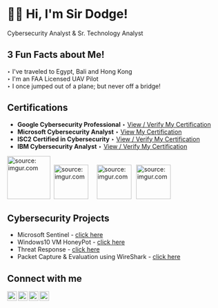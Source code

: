 <h1>👋🏽 Hi, I'm Sir Dodge!</h1> Cybersecurity Analyst & Sr. Technology Analyst

<h2>3 Fun Facts about Me!</h2>

‣ I've traveled to Egypt, Bali and Hong Kong<br/>
‣ I'm an FAA Licensed UAV Pilot<br/>
‣ I once jumped out of a plane; but never off a bridge!

<h2>Certifications</h2>

- <b>Google Cybersecurity Professional</b>
‣ [View / Verify My Certification](https://www.credly.com/badges/2c6dbfc7-681c-4dc0-930b-39a4115cd1fe/linked_in?t=rz8esa)
- <b>Microsoft Cybersecurity Analyst</b>
‣ [View My Certification](https://coursera.org/share/0cd2892000787f765e82353e292e700e)
- <b>ISC2 Certified in Cybersecurity</b>
‣ [View / Verify My Certification](https://www.credly.com/badges/9b7e99b7-47f1-4665-abca-0e55ec230736/public_url)
- <b>IBM Cybersecurity Analyst</b>
‣ [View / Verify My Certification](https://www.credly.com/badges/874e59fe-f4b3-4761-bcb5-3d64bed68120/public_url)

<a href="https://imgur.com/qZOSrnm"><img src="https://i.imgur.com/qZOSrnm.png" title="source: imgur.com" width="100" height="100" /></a> &nbsp;<a href="https://imgur.com/6wgqy7c"><img src="https://i.imgur.com/6wgqy7c.png" title="source: imgur.com" width="80" height="80" /></a> &nbsp; &nbsp; <a href="https://imgur.com/2F2h7Vh"><img src="https://i.imgur.com/2F2h7Vh.png" title="source: imgur.com" width="80" height="80" /></a> &nbsp; <a href="https://imgur.com/eiwDeIN"><img src="https://i.imgur.com/eiwSeIN.png" title="source: imgur.com" width="80" height="80" /></a>

<h2>Cybersecurity Projects</h2>

- Microsoft Sentinel - [click here](https://github.com/sirdodge/projecttest)
- Windows10 VM HoneyPot - [click here](https://github.com/sirdodge/projecttest)
- Threat Response - [click here](https://github.com/sirdodge/projecttest)
- Packet Capture & Evaluation using WireShark - [click here](https://github.com/sirdodge/projecttest)

<h2>Connect with me</h2>

[<img align="left" alt="SirDodge | YouTube" width="22px" src="https://cdn.jsdelivr.net/npm/simple-icons@v3/icons/youtube.svg" />][youtube]
[<img align="left" alt="SirDodge | Twitter" width="22px" src="https://cdn.jsdelivr.net/npm/simple-icons@v3/icons/twitter.svg" />][twitter]
[<img align="left" alt="SirDodge | LinkedIn" width="22px" src="https://cdn.jsdelivr.net/npm/simple-icons@v3/icons/linkedin.svg" />][linkedin]
[<img align="left" alt="SirDodge | Instagram" width="22px" src="https://cdn.jsdelivr.net/npm/simple-icons@v3/icons/instagram.svg" />][instagram]

[twitter]: https://twitter.com/
[youtube]: https://www.youtube.com
[instagram]: https://www.instagram.com
[linkedin]: https://linkedin.com/in/sirdodge

<!--
**sirdodge/sirdodge** is a ✨ _special_ ✨ repository because its `README.md` (this file) appears on your GitHub profile.

Here are some ideas to get you started:

- 🔭 I’m currently working on ...
- 🌱 I’m currently learning ...
- 👯 I’m looking to collaborate on ...
- 🤔 I’m looking for help with ...
- 💬 Ask me about ...
- 📫 How to reach me: ...
- 😄 Pronouns: ...
- ⚡ Fun fact: ...
- 🖐🏽 I’m currently working on ...
► 👋🏽

Other Help

- Incident Response : follow a certain methodology and procedure to dectecta cyber incident, analyze a cyber incident and respond to it.
-->
